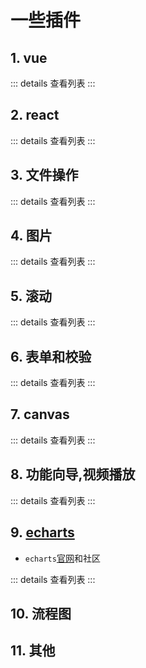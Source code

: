 # 一些插件
<script setup>
    import { vuePlugins ,fileOperation ,formPlugins,otherPlugins ,canvasList  ,videoPlugins ,echartsList,scroll ,flow , images , reactPlugins}from './navs/plugins' 
</script>

## 1. vue
::: details 查看列表
<CardList :cardList="vuePlugins"/>
:::

## 2. react
::: details 查看列表
<CardList :cardList="reactPlugins"/>
:::

## 3. 文件操作
::: details 查看列表
<CardList :cardList="fileOperation"/>
:::

## 4. 图片
::: details 查看列表
<CardList :cardList="images"/>
:::

## 5. 滚动
::: details 查看列表
<CardList :cardList="scroll"/>
:::

## 6. 表单和校验
::: details 查看列表
<CardList :cardList="formPlugins"/>
:::

## 7. canvas
::: details 查看列表
<CardList :cardList="canvasList"/>
:::



## 8. 功能向导,视频播放
::: details 查看列表
<CardList :cardList="videoPlugins"/>
:::

## 9. [echarts](https://echarts.apache.org/handbook/zh/get-started/)
- `echarts`[官网](https://echarts.apache.org/handbook/zh/get-started/)和社区

::: details 查看列表
<CardList :cardList="echartsList"/>
:::

## 10. 流程图
<CardList :cardList="flow"/>

## 11. 其他
<CardList :cardList="otherPlugins"/>